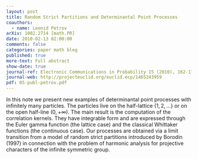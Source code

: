 ```yaml
---
layout: post
title: Random Strict Partitions and Determinantal Point Processes
coauthors:
  - name: Leonid Petrov
arXiv: 1002.2714 [math.PR]
date: 2010-02-13 02:00:00
comments: false
categories: paper math blog
published: true
more-text: Full abstract
show-date: true
journal-ref: Electronic Communications in Probability 15 (2010), 162-175
journal-web: http://projecteuclid.org/euclid.ecp/1465243959
pdf: 05-publ-petrov.pdf
---
```


In this note we present new examples of determinantal point processes with infinitely many particles.<!--more--> The particles live on the half-lattice $\{1,2,\ldots\}$ or on the open half-line $(0,+\infty)$. The main result is the computation of the correlation kernels. They have integrable form and are expressed through the Euler gamma function (the lattice case) and the classical Whittaker functions (the continuous case). Our processes are obtained via a limit transition from a model of random strict partitions introduced by Borodin (1997) in connection with the problem of harmonic analysis for projective characters of the infinite symmetric group.
